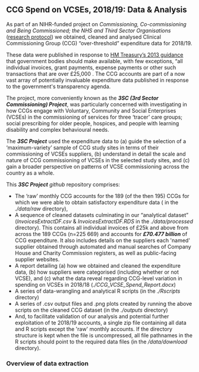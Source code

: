 <!--
This is used to add comments and it can span multiple lines.
Here I run the underlying R script as soon as possible to produce figures and tables
This is so I can include information from the R script in the header

-->
## CCG Spend on VCSEs, 2018/19:  Data & Analysis

As part of an NIHR-funded project on *Commissioning, Co-commissioning and Being Commissioned; the NHS and Third Sector Organisations* ([research protocol](https://tinyurl.com/tvpx3ty2)) we obtained, cleaned and analysed Clinical Commissioning Group (CCG) “over-threshold” expenditure data for 2018/19. 

These data were published in response to [HM Treasury’s 2013 guidance](https://tinyurl.com/4m9p23hp) that government bodies should make available, with few exceptions, “all individual invoices, grant payments, expense payments or other such transactions that are over £25,000 . The CCG accounts are part of a now vast array of potentially invaluable expenditure data published in response to the government's transparency agenda.

The project, more conveniently known as the ***3SC (3rd Sector Commissioning) Project***, was particularly concerned with investigating in how CCGs engage with Voluntary, Community and Social Enterprises (VCSEs) in the commissioning of services for three ‘tracer’ care groups; social prescribing for older people, hospices, and people with learning disability and complex behavioural needs.

The ***3SC Project*** used the expenditure data to (a) guide the selection of a ‘maximum-variety’ sample of CCG study sites in terms of their commissioning of VCSEs suppliers, (b) understand in detail the scale and nature of CCG commissioning of VCSEs in the selected study sites, and (c) gain a broader perspective on patterns of VCSE commissioning across the country as a whole.

This ***3SC Project*** *github* repository comprises:
- The ‘raw’ monthly CCG accounts for the 189 (of the then 195) CCGs for which we were able to obtain satisfactory expenditure data ( in the *./data/raw* directory),
- A sequence of cleaned datasets culminating in our “analytical dataset” (*InvoicesExtractDF.csv* & *InvoicesExtractDF.RDS* in the *./data/processed* directory). This contains all individual invoices of £25k and above from across the 189 CCGs (n=225 669) and accounts for ***£70.477 billion*** of CCG expenditure. It also includes details on the suppliers each 'named' supplier obtained through automated and manual searches of Company House and Charity Commission registers, as well as public-facing supplier websites.
- A report detailing (a) how we obtained and cleaned the expenditure data, (b) how suppliers were categorised (including whether or not VCSE), and (c) what the data reveal regarding CCG-level variation in spending on VCSEs in 2018/18 (*./CCG_VCSE_Spend_Report.docx*)
- A series of data-wrangling and analytical R scripts (in the *./Rscripts* directory)
- A series of .csv output files and .png plots created by running the above scripts on the cleaned CCG dataset (in the *./outputs* directory)
- And, to facilitate validation of our analysis and potential further exploitation of te 2018/19 accounts, a single zip file containing all data and R scripts except the 'raw' monthly accounts. If the directory structure is kept when the file is uncompressed, all file pathnames in the R scripts should point to the required data files (in the */data/download* directory).

### Overview of data extraction


